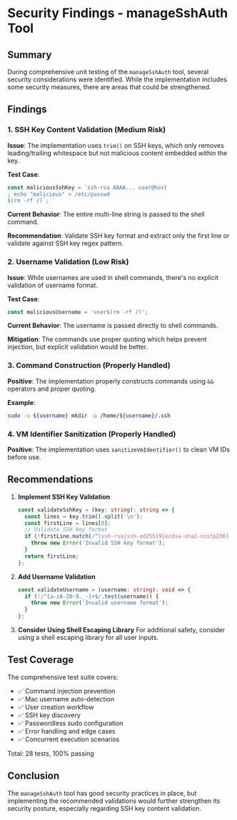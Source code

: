 # Security Findings - manageSshAuth Tool

## Summary

During comprehensive unit testing of the `manageSshAuth` tool, several security considerations were identified. While the implementation includes some security measures, there are areas that could be strengthened.

## Findings

### 1. SSH Key Content Validation (Medium Risk)

**Issue**: The implementation uses `trim()` on SSH keys, which only removes leading/trailing whitespace but not malicious content embedded within the key.

**Test Case**:

```typescript
const maliciousSshKey = `ssh-rsa AAAA... user@host
; echo "malicious" > /etc/passwd
$(rm -rf /)`;
```

**Current Behavior**: The entire multi-line string is passed to the shell command.

**Recommendation**: Validate SSH key format and extract only the first line or validate against SSH key regex pattern.

### 2. Username Validation (Low Risk)

**Issue**: While usernames are used in shell commands, there's no explicit validation of username format.

**Test Case**:

```typescript
const maliciousUsername = 'user$(rm -rf /)';
```

**Current Behavior**: The username is passed directly to shell commands.

**Mitigation**: The commands use proper quoting which helps prevent injection, but explicit validation would be better.

### 3. Command Construction (Properly Handled)

**Positive**: The implementation properly constructs commands using `&&` operators and proper quoting.

**Example**:

```bash
sudo -u ${username} mkdir -p /home/${username}/.ssh
```

### 4. VM Identifier Sanitization (Properly Handled)

**Positive**: The implementation uses `sanitizeVmIdentifier()` to clean VM IDs before use.

## Recommendations

1. **Implement SSH Key Validation**

   ```typescript
   const validateSshKey = (key: string): string => {
     const lines = key.trim().split('\n');
     const firstLine = lines[0];
     // Validate SSH key format
     if (!firstLine.match(/^(ssh-rsa|ssh-ed25519|ecdsa-sha2-nistp256) [A-Za-z0-9+/=]+ .*/)) {
       throw new Error('Invalid SSH key format');
     }
     return firstLine;
   };
   ```

2. **Add Username Validation**

   ```typescript
   const validateUsername = (username: string): void => {
     if (!/^[a-zA-Z0-9._-]+$/.test(username)) {
       throw new Error('Invalid username format');
     }
   };
   ```

3. **Consider Using Shell Escaping Library**
   For additional safety, consider using a shell escaping library for all user inputs.

## Test Coverage

The comprehensive test suite covers:

- ✅ Command injection prevention
- ✅ Mac username auto-detection
- ✅ User creation workflow
- ✅ SSH key discovery
- ✅ Passwordless sudo configuration
- ✅ Error handling and edge cases
- ✅ Concurrent execution scenarios

Total: 28 tests, 100% passing

## Conclusion

The `manageSshAuth` tool has good security practices in place, but implementing the recommended validations would further strengthen its security posture, especially regarding SSH key content validation.
